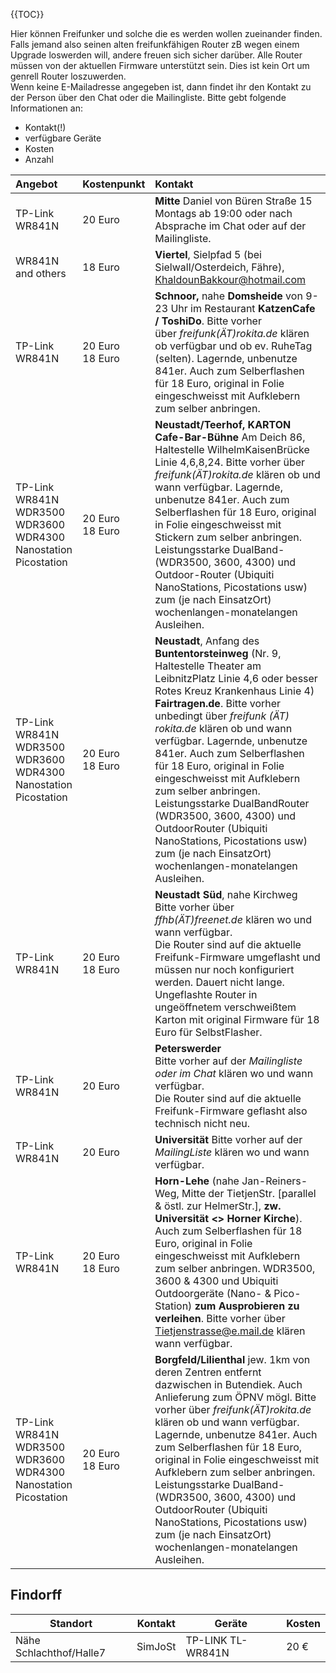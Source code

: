 {{TOC}}

Hier können Freifunker und solche die es werden wollen zueinander finden. 
Falls jemand also seinen alten freifunkfähigen Router zB wegen einem Upgrade loswerden will, andere freuen sich sicher darüber. Alle Router müssen von der aktuellen Firmware unterstützt sein. Dies ist kein Ort um genrell Router loszuwerden.  
Wenn keine E-Mailadresse angegeben ist, dann findet ihr den Kontakt zu der Person über den Chat oder die Mailingliste.
Bitte gebt folgende Informationen an:
* Kontakt(!)
* verfügbare Geräte
* Kosten
* Anzahl



| Angebot         | Kostenpunkt | Kontakt |
|:-----           | :----       | :----   |
| TP-Link WR841N  | 20 Euro     | __Mitte__ Daniel von Büren Straße 15<br> Montags ab 19:00 oder nach Absprache im Chat oder auf der Mailingliste.
| WR841N and others  | 18 Euro     | __Viertel__, Sielpfad 5 (bei Sielwall/Osterdeich, Fähre),  KhaldounBakkour@hotmail.com
| TP-Link WR841N  | 20 Euro <br> 18 Euro|__Schnoor,__ nahe __Domsheide__ von 9-23 Uhr im Restaurant __KatzenCafe / ToshiDo__. Bitte vorher<br> über _freifunk(ÄT)rokita.de_ klären ob verfügbar und ob ev. RuheTag (selten). Lagernde, unbenutze 841er. Auch zum Selberflashen für 18 Euro, original in Folie eingeschweisst mit Aufklebern zum selber anbringen.|
| TP-Link WR841N <br> WDR3500 <br> WDR3600 <br> WDR4300 <br> Nanostation <br> Picostation| 20 Euro <br> 18 Euro |__Neustadt/Teerhof, KARTON Cafe-Bar-Bühne__ Am Deich 86, Haltestelle WilhelmKaisenBrücke Linie 4,6,8,24. Bitte vorher über _freifunk(ÄT)rokita.de_ klären ob und wann verfügbar. Lagernde, unbenutze 841er. Auch zum Selberflashen für 18 Euro, original in Folie eingeschweisst mit Stickern zum selber anbringen. Leistungsstarke DualBand- (WDR3500, 3600, 4300) und Outdoor-Router (Ubiquiti NanoStations, Picostations usw) zum (je nach EinsatzOrt) wochenlangen-monatelangen Ausleihen.|
| TP-Link WR841N <br> WDR3500 <br> WDR3600 <br> WDR4300 <br> Nanostation <br> Picostation| 20 Euro <br> 18 Euro |__Neustadt__, Anfang des __Buntentorsteinweg__ (Nr. 9, Haltestelle Theater am LeibnitzPlatz Linie 4,6 oder besser Rotes Kreuz Krankenhaus Linie 4) __Fairtragen.de__. Bitte vorher unbedingt über _freifunk (ÄT) rokita.de_ klären ob und wann verfügbar. Lagernde, unbenutze 841er. Auch zum Selberflashen für 18 Euro, original in Folie eingeschweisst mit Aufklebern zum selber anbringen. Leistungsstarke DualBandRouter (WDR3500, 3600, 4300) und OutdoorRouter (Ubiquiti NanoStations, Picostations usw) zum (je nach EinsatzOrt) wochenlangen-monatelangen Ausleihen.|
| TP-Link WR841N | 20 Euro <br> 18 Euro| __Neustadt Süd__, nahe Kirchweg<br> Bitte vorher über _ffhb(ÄT)freenet.de_ klären wo und wann verfügbar.<br> Die Router sind auf die aktuelle Freifunk-Firmware umgeflasht und müssen nur noch konfiguriert werden. Dauert nicht lange. Ungeflashte Router in ungeöffnetem verschweißtem Karton mit original Firmware für 18 Euro für SelbstFlasher.|
| TP-Link WR841N | 20 Euro | __Peterswerder__<br>Bitte vorher auf der _Mailingliste oder im Chat_ klären wo und wann verfügbar.<br>Die Router sind auf die aktuelle Freifunk-Firmware geflasht also technisch nicht neu. |
| TP-Link WR841N | 20 Euro | __Universität__ Bitte vorher auf der _MailingListe_  klären wo und wann verfügbar. |
| TP-Link WR841N | 20 Euro <br> 18 Euro | __Horn-Lehe__ (nahe Jan-Reiners-Weg, Mitte der TietjenStr. [parallel & östl. zur HelmerStr.], __zw. Universität <> Horner Kirche__). Auch zum Selberflashen für 18 Euro, original in Folie eingeschweisst mit Aufklebern zum selber anbringen. WDR3500, 3600 & 4300 und Ubiquiti Outdoorgeräte (Nano- & Pico-Station) __zum Ausprobieren zu verleihen__. Bitte vorher über Tietjenstrasse@e.mail.de klären wann verfügbar.|
| TP-Link WR841N <br> WDR3500 <br> WDR3600 <br> WDR4300 <br> Nanostation <br> Picostation| 20 Euro <br> 18 Euro |__Borgfeld/Lilienthal__ jew. 1km von deren Zentren entfernt dazwischen in Butendiek. Auch Anlieferung zum ÖPNV mögl. Bitte vorher über _freifunk(ÄT)rokita.de_ klären ob und wann verfügbar. Lagernde, unbenutze 841er. Auch zum Selberflashen für 18 Euro, original in Folie eingeschweisst mit Aufklebern zum selber anbringen. Leistungsstarke DualBand- (WDR3500, 3600, 4300) und OutdoorRouter (Ubiquiti NanoStations, Picostations usw) zum (je nach EinsatzOrt) wochenlangen-monatelangen Ausleihen.|

## Findorff
Standort                | Kontakt | Geräte            | Kosten
---                     | ---     | ---               | ---
Nähe Schlachthof/Halle7 | SimJoSt | TP-LINK TL-WR841N | 20 €